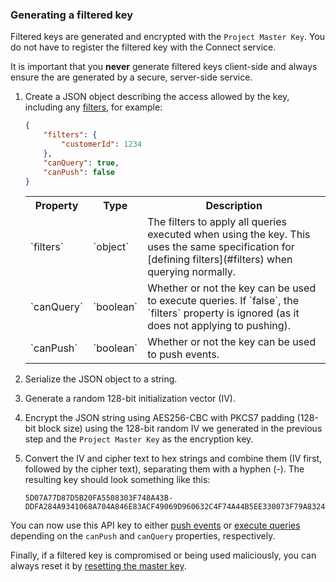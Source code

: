 ### Generating a filtered key

Filtered keys are generated and encrypted with the `Project Master Key`.  You do not have to register the
filtered key with the Connect service.

It is important that you **never** generate filtered keys client-side and always ensure the are generated by a secure,
server-side service.

1. Create a JSON object describing the access allowed by the key, including any [filters](#filters), for example:

   ```json
   {
	   "filters": {
		   "customerId": 1234
	   },
	   "canQuery": true,
	   "canPush": false
   }
   ```
   
	<table>
		<tr>
			<th>Property</th>
			<th>Type</th>
			<th>Description</th>
		</tr>
		<tr>
			<td>`filters`</td>
			<td>`object`</td>
			<td>The filters to apply all queries executed when using the key.  This uses the same specification for [defining filters](#filters) when querying normally.</td>
		</tr>
		<tr>
			<td>`canQuery`</td>
			<td>`boolean`</td>
			<td>Whether or not the key can be used to execute queries.  If `false`, the `filters` property is ignored (as it does not applying to pushing).</td>
		</tr>
		<tr>
			<td>`canPush`</td>
			<td>`boolean`</td>
			<td>Whether or not the key can be used to push events.</td>
		</tr>
	</table>

2. Serialize the JSON object to a string.

3. Generate a random 128-bit initialization vector (IV).

4. Encrypt the JSON string using AES256-CBC with PKCS7 padding (128-bit block size) using the 128-bit random IV we generated in the previous step
   and the `Project Master Key` as the encryption key.

5. Convert the IV and cipher text to hex strings and combine them (IV first, followed by the cipher text), separating them with a hyphen (-). The resulting
   key should look something like this:
   
   ```
   5D07A77D87D5B20FA5508303F748A43B-DDFA284A9341068A704A846E83ACF49069D960632C4F74A44B5EE330073F79A8324ADC91023F88F63AAE4507F3D119B5C7F31A2D7D9616408E9665EC6C1DEBE3
   ```

You can now use this API key to either [push events](#pushing-events) or [execute queries](#querying-events) depending on the `canPush`
and `canQuery` properties, respectively.

Finally, if a filtered key is compromised or being used maliciously, you can always reset it by [resetting the master key](#resetting-the-master-key).
